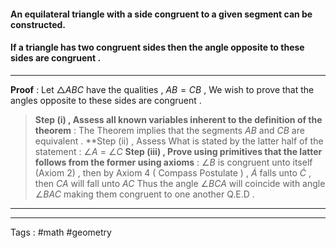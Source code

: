 #### An equilateral triangle with a side congruent to a given segment can be constructed.
#### If a triangle has two congruent sides then the angle opposite to these sides are congruent . 
_____
**Proof** :  Let $\triangle ABC$ have the qualities , $AB = CB$ , We wish to prove that the angles opposite to these sides are congruent . 

> **Step (i) , Assess all known variables inherent to the definition of the theorem** :  The Theorem implies that the segments $AB$ and $CB$ are equivalent . 
> **Step (ii) , Assess What is stated by the latter half of the statement : $\angle{A}$ = $\angle{C}$
> **Step (iii) , Prove using primitives that the latter follows from the former using axioms**  : $\angle{B}$ is congruent unto itself (Axiom 2) , then by Axiom 4 ( Compass Postulate ) , $\dot A$ falls unto $\dot C$ , then $CA$ will fall unto $AC$ Thus the angle $\angle{BCA}$ will coincide with angle $\angle{BAC}$ making them congruent to one another Q.E.D . 


----

____
Tags : #math #geometry